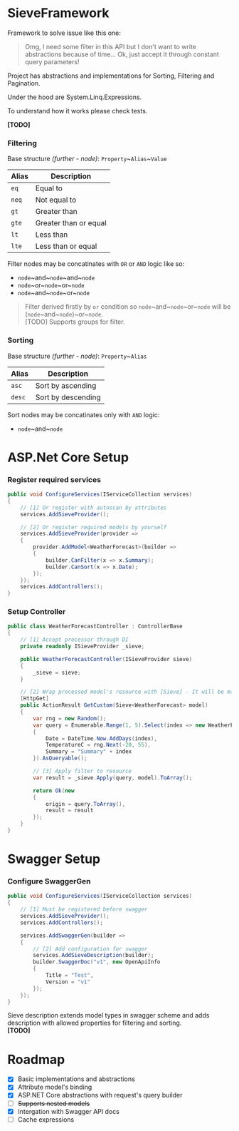 # SieveFramework
Framework to solve issue like this one:
> Omg, I need some filter in this API but I don't want to write abstractions because of time...
> Ok, just accept it through constant query parameters!

Project has abstractions and implementations for Sorting, Filtering and Pagination. 

Under the hood are System.Linq.Expressions.

To understand how it works please check tests.

**[TODO]**

### Filtering
Base structure _(further - node)_: `Property`\~`Alias`\~`Value`

Alias|  Description|
-----|  -----------|
`eq` |  Equal to   |
`neq`|  Not equal to|
`gt` |  Greater than|
`gte`|  Greater than or equal|
`lt` |  Less than|
`lte`|  Less than or equal|

Filter nodes may be concatinates with `OR` or `AND` logic like so:
* `node`\~and\~`node`\~and\~`node`
* `node`\~or\~`node`\~or\~`node`
* `node`\~and\~`node`\~or\~`node`

> Filter derived firstly by `or` condition so `node`\~and\~`node`\~or\~`node` will be (`node`\~and\~`node`)\~or\~`node`.  
> [TODO] Supports groups for filter.

### Sorting
Base structure _(further - node)_: `Property`\~`Alias`

Alias|  Description|
-----|  -----------|
`asc`|  Sort by ascending|
`desc`| Sort by descending|

Sort nodes may be concatinates only with `AND` logic:
* `node`\~and\~`node`

# ASP.Net Core Setup
### Register required services
```csharp
public void ConfigureServices(IServiceCollection services)
{
    // [1] Or register with autoscan by attributes
    services.AddSieveProvider();

    // [2] Or register required models by yourself
    services.AddSieveProvider(provider =>
    {
        provider.AddModel<WeatherForecast>(builder =>
        {
            builder.CanFilter(x => x.Summary);
            builder.CanSort(x => x.Date);
        });
    });
    services.AddControllers();
}
```
### Setup Controller
```csharp
public class WeatherForecastController : ControllerBase
{
    // [1] Accept processor through DI 
    private readonly ISieveProvider _sieve;

    public WeatherForecastController(ISieveProvider sieve)
    {
        _sieve = sieve;
    }

    // [2] Wrap processed model's resource with [Sieve] - It will be maped automaticly
    [HttpGet]
    public ActionResult GetCustom(Sieve<WeatherForecast> model)
    {
        var rng = new Random();
        var query = Enumerable.Range(1, 5).Select(index => new WeatherForecast
        {
            Date = DateTime.Now.AddDays(index),
            TemperatureC = rng.Next(-20, 55),
            Summary = "Summary" + index
        }).AsQueryable();

        // [3] Apply filter to resource
        var result = _sieve.Apply(query, model).ToArray();

        return Ok(new
        {
            origin = query.ToArray(),
            result = result
        });
    }
}
```

# Swagger Setup
### Configure SwaggerGen
```csharp
public void ConfigureServices(IServiceCollection services)
{
    // [1] Must be registered before swagger
    services.AddSieveProvider();
    services.AddControllers();

    services.AddSwaggerGen(builder =>
    {
        // [2] Add configuration for swagger 
        services.AddSieveDescription(builder);
        builder.SwaggerDoc("v1", new OpenApiInfo
        {
            Title = "Test",
            Version = "v1"
        });
    });
}
```
Sieve description extends model types in swagger scheme and adds description with allowed properties for filtering and sorting.  
**[TODO]**

# Roadmap
- [X] Basic implementations and abstractions
- [X] Attribute model's binding  
- [X] ASP.NET Core abstractions with request's query builder
- [ ] ~~Supports nested models~~
- [X] Intergation with Swagger API docs
- [ ] Cache expressions 
